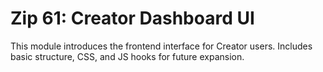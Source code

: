 # Zip 61: Creator Dashboard UI

This module introduces the frontend interface for Creator users.
Includes basic structure, CSS, and JS hooks for future expansion.